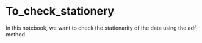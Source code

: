 # To_check_stationery
In this notebook, we want to check the stationarity of the data using the adf method
